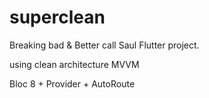 # superclean

Breaking bad & Better call Saul Flutter project.
 
using clean architecture MVVM

Bloc 8 + Provider + AutoRoute
